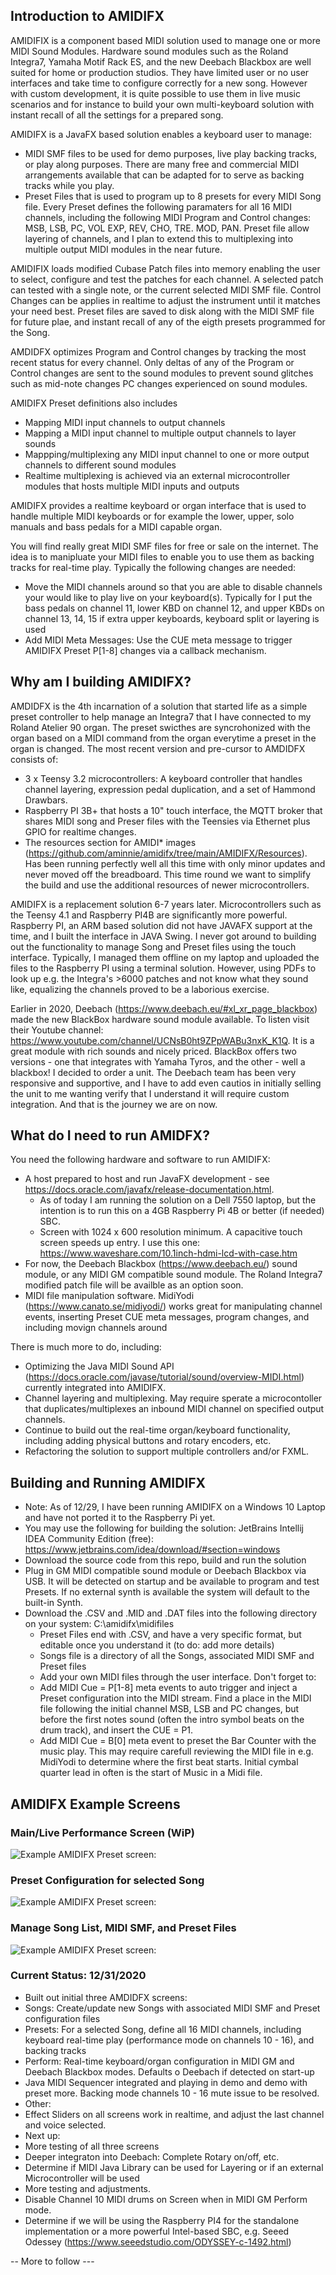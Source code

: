 ## Introduction to AMIDIFX

AMIDIFIX is a component based MIDI solution used to manage one or more MIDI Sound Modules. Hardware sound modules such as the Roland Integra7, Yamaha Motif Rack ES, and the new Deebach Blackbox are well suited for home or production studios. They have limited user or no user interfaces and take time to configure correctly for a new song. However with custom development, it is quite possible to use them in live music scenarios and for instance to build your own multi-keyboard solution with instant recall of all the settings for a prepared song. 

AMIDIFX is a JavaFX based solution enables a keyboard user to manage:
- MIDI SMF files to be used for demo purposes, live play backing tracks, or play along purposes. There are many free and commercial MIDI arrangements available that can be adapted for to serve as backing tracks while you play. 
- Preset Files that is used to program up to 8 presets for every MIDI Song file. Every Preset defines the following paramaters for all 16 MIDI channels, including the following MIDI Program and Control changes: MSB, LSB, PC, VOL EXP, REV, CHO, TRE. MOD, PAN. Preset file allow layering of channels, and I plan to extend this to multiplexing into multiple output MIDI modules in the near future. 

AMIDIFIX loads modified Cubase Patch files into memory enabling the user to select, configure and test the patches for each channel. A selected patch can tested with a single note, or the current selected MIDI SMF file. Control Changes can be applies in realtime to adjust the instrument until it matches your need best. Preset files are saved to disk along with the MIDI SMF file for future plae, and instant recall of any of the eigth presets programmed for the Song.

AMDIDFX optimizes Program and Control changes by tracking the most recent status for every channel. Only deltas of any of the Program or Control changes are sent to the sound modules to prevent sound glitches such as mid-note changes PC changes experienced on sound modules.

AMIDIFX Preset definitions also includes
- Mapping MIDI input channels to output channels
- Mapping a MIDI input channel to multiple output channels to layer sounds
- Mappping/multiplexing any MIDI input channel to one or more output channels to different sound modules
- Realtime multiplexing is achieved via an external microcontroller modules that hosts multiple MIDI inputs and outputs

AMIDIFX provides a realtime keyboard or organ interface that is used to handle multiple MIDI keyboards or for example the lower, upper, solo manuals and bass pedals for a MIDI capable organ.

You will find really great MIDI SMF files for free or sale on the internet. The idea is to manipluate your MIDI files to enable you to use them as backing tracks for real-time play. Typically the following changes are needed:
- Move the MIDI channels around so that you are able to disable channels your would like to play live on your keyboard(s). Typically for I put the bass pedals on channel 11, lower KBD on channel 12, and upper KBDs on channel 13, 14, 15 if extra upper keyboards, keyboard split or layering is used
- Add MIDI Meta Messages: Use the CUE meta message to trigger AMIDIFX Preset P[1-8] changes via a callback mechanism.

## Why am I building AMIDIFX?

AMDIDFX is the 4th incarnation of a solution that started life as a simple preset controller to help manage an Integra7 that I have connected to my Roland Atelier 90 organ. The preset swicthes are syncrohonized with the organ based on a MIDI command from the organ everytime a preset in the organ is changed. The most recent version and pre-cursor to AMDIDFX consists of:
* 3 x Teensy 3.2 microcontrollers: A keyboard controller that handles channel layering, expression pedal duplication, and a set of Hammond Drawbars.
* Raspberry PI 3B+ that hosts a 10" touch interface, the MQTT broker that shares MIDI song and Preser files with the Teensies via Ethernet plus GPIO for realtime changes.
* The resources section for AMIDI* images (https://github.com/aminnie/amidifx/tree/main/AMIDIFX/Resources). Has been running perfectly well all this time with only minor updates and never moved off the breadboard. This time round we want to simplify the build and use the additional resources of newer microcontrollers.

AMIDIFX is a replacement solution 6-7 years later. Microcontrollers such as the Teensy 4.1 and Raspberry PI4B are significantly more powerful. Raspberry PI, an ARM based solution did not have JAVAFX support at the time, and I built the interface in JAVA Swing. I never got around to building out the functionality to manage Song and Preset files using the touch interface. Typically, I managed them offline on my laptop and uploaded the files to the Raspberry PI using a terminal solution. However, using PDFs to look up e.g. the Integra's >6000 patches and not know what they sound like, equalizing the channels proved to be a laborious exercise.

Earlier in 2020, Deebach (https://www.deebach.eu/#xl_xr_page_blackbox) made the new BlackBox hardware sound module available. To listen visit their Youtube channel: https://www.youtube.com/channel/UCNsB0ht9ZPpWABu3nxK_K1Q. It is a great module with rich sounds and nicely priced. BlackBox offers two versions - one that integrates with Yamaha Tyros, and the other - well a blackbox! I decided to order a unit. The Deebach team has been very responsive and supportive, and I have to add even cautios in initially selling the unit to me wanting verify that I understand it will require custom integration. And that is the journey we are on now.  

## What do I need to run AMIDFX?

You need the following hardware and software to run AMIDIFX:
* A host prepared to host and run JavaFX development - see https://docs.oracle.com/javafx/release-documentation.html.
  * As of today I am running the solution on a Dell 7550 laptop, but the intention is to run this on a 4GB Raspberry Pi 4B or better (if needed) SBC. 
  * Screen with 1024 x 600 resolution minimum. A capacitive touch screen speeds up entry. I use this one: https://www.waveshare.com/10.1inch-hdmi-lcd-with-case.htm
* For now, the Deebach Blackbox (https://www.deebach.eu/) sound module, or any MIDI GM compatible sound module. The Roland Integra7 modified patch file will be availble as an option soon.
* MIDI file manipulation software. MidiYodi (https://www.canato.se/midiyodi/) works great for manipulating channel events, inserting Preset CUE meta messages, program changes, and including movign channels around

There is much more to do, including:
* Optimizing the Java MIDI Sound API (https://docs.oracle.com/javase/tutorial/sound/overview-MIDI.html) currently integrated into AMIDIFX.
* Channel layering and multiplexing. May require sperate a microcontoller that duplicates/multiplexes an inbound MIDI channel on specified output channels.
* Continue to build out the real-time organ/keyboard functionality, including adding physical buttons and rotary encoders, etc.
* Refactoring the solution to support multiple controllers and/or FXML.

## Building and Running AMIDIFX

* Note: As of 12/29, I have been running AMIDIFX on a Windows 10 Laptop and have not ported it to the Raspberry Pi yet.
* You may use the following for building the solution: JetBrains Intellij IDEA Community Edition (free): https://www.jetbrains.com/idea/download/#section=windows
* Download the source code from this repo, build and run the solution
* Plug in GM MIDI compatible sound module or Deebach Blackbox via USB. It will be detected on startup and be available to program and test Presets. If no external synth is available the system will default to the built-in Synth. 
* Download the .CSV and .MID and .DAT files into the following directory on your system: C:\amidifx\midifiles
  * Preset Files end with .CSV, and have a very specific format, but editable once you understand it (to do: add more details)
  * Songs file is a directory of all the Songs, associated MIDI SMF and Preset files
  * Add your own MIDI files through the user interface. Don't forget to:
   * Add MIDI Cue = P[1-8] meta events to auto trigger and inject a Preset configuration into the MIDI stream. Find a place in the MIDI file following the initial channel MSB, LSB and PC changes, but before the first notes sound (often the intro symbol beats on the drum track), and insert the CUE = P1.
   * Add MIDI Cue = B[0] meta event to preset the Bar Counter with the music play. This may require carefull reviewing the MIDI file in e.g. MidiYodi to determine where the first beat starts. Initial cymbal quarter lead in often is the start of Music in a Midi file.

## AMIDIFX Example Screens

### Main/Live Performance Screen (WiP)

![Example AMIDIFX Preset screen:](https://github.com/aminnie/amidifx/blob/main/AMIDIFX/Resources/Perform.png)

### Preset Configuration for selected Song

![Example AMIDIFX Preset screen:](https://github.com/aminnie/amidifx/blob/main/AMIDIFX/Resources/Presets.png)

### Manage Song List, MIDI SMF, and Preset Files

![Example AMIDIFX Preset screen:](https://github.com/aminnie/amidifx/blob/main/AMIDIFX/Resources/Songs.png)



### Current Status: 12/31/2020
* Built out initial three AMDIDFX screens: 
 * Songs: Create/update new Songs with associated MIDI SMF and Preset configuration files
 * Presets: For a selected Song, define all 16 MIDI channels, including keyboard real-time play (performance mode on channels 10 - 16), and backing tracks
 * Perform: Real-time keyboard/organ configuration in MIDI GM and Deebach Blackbox modes. Defaults o Deebach if detected on start-up
 * Java MIDI Sequencer integrated and playing in demo and demo with preset more. Backing mode channels 10 - 16 mute issue to be resolved.
* Other:
 * Effect Sliders on all screens work in realtime, and adjust the last channel and voice selected. 
* Next up:
 * More testing of all three screens
 * Deeper integraton into Deebach: Complete Rotary on/off, etc.
 * Determine if MIDI Java Library can be used for Layering or if an external Microcontroller will be used
* More testing and adjustments.
 * Disable Channel 10 MIDI drums on Screen when in MIDI GM Perform mode.
* Determine if we will be using the Raspberry PI4 for the standalone implementation or a more powerful Intel-based SBC, e.g. Seeed Odessey (https://www.seeedstudio.com/ODYSSEY-c-1492.html)
 



-- More to follow  ---
